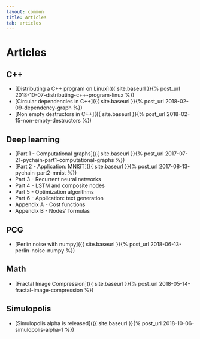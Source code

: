 ```yaml
---
layout: common
title: Articles
tab: articles
---
```

# Articles

## C++

* [Distributing a C++ program on Linux]({{ site.baseurl }}{% post_url 2018-10-07-distributing-c++-program-linux %})
* [Circular dependencies in C++]({{ site.baseurl }}{% post_url 2018-02-09-dependency-graph %})
* [Non empty destructors in C++]({{ site.baseurl }}{% post_url 2018-02-15-non-empty-destructors %})

## Deep learning

* [Part 1 - Computational graphs]({{ site.baseurl }}{% post_url 2017-07-21-pychain-part1-computational-graphs %})
* [Part 2 - Application: MNIST]({{ site.baseurl }}{% post_url 2017-08-13-pychain-part2-mnist %})
* Part 3 - Recurrent neural networks
* Part 4 - LSTM and composite nodes
* Part 5 - Optimization algorithms
* Part 6 - Application: text generation
* Appendix A - Cost functions
* Appendix B - Nodes' formulas

## PCG

* [Perlin noise with numpy]({{ site.baseurl }}{% post_url 2018-06-13-perlin-noise-numpy %})

## Math

* [Fractal Image Compression]({{ site.baseurl }}{% post_url 2018-05-14-fractal-image-compression %})

## Simulopolis

* [Simulopolis alpha is released]({{ site.baseurl }}{% post_url 2018-10-06-simulopolis-alpha-1 %})
